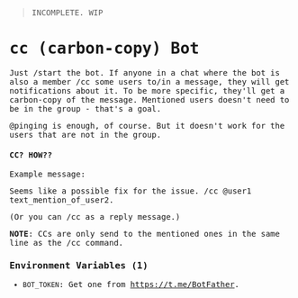 <samp>

> INCOMPLETE. WIP

# cc (carbon-copy) Bot

Just /start the bot. If anyone in a chat where the bot is also a member /cc some
users to/in a message, they will get notifications about it. To be more
specific, they'll get a carbon-copy of the message. Mentioned users doesn't need
to be in the group - that's a goal.

@pinging is enough, of course. But it doesn't work for the users that are not in
the group.

#### CC? HOW??

Example message:

Seems like a possible fix for the issue. /cc @user1 text_mention_of_user2.

(Or you can /cc as a reply message.)

**NOTE**: CCs are only send to the mentioned ones in the same line as the /cc
command.

### Environment Variables (1)

- `BOT_TOKEN`: Get one from https://t.me/BotFather.

</samp>
